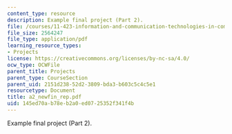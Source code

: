 ```yaml
---
content_type: resource
description: Example final project (Part 2).
file: /courses/11-423-information-and-communication-technologies-in-community-development-spring-2004/145ed70ab78eb2a0ed0725352f341f4b_a2_newfin_rep.pdf
file_size: 2564247
file_type: application/pdf
learning_resource_types:
- Projects
license: https://creativecommons.org/licenses/by-nc-sa/4.0/
ocw_type: OCWFile
parent_title: Projects
parent_type: CourseSection
parent_uid: 2151d238-52d2-3809-bda3-b603c5c4c5e1
resourcetype: Document
title: a2_newfin_rep.pdf
uid: 145ed70a-b78e-b2a0-ed07-25352f341f4b
---
```

Example final project (Part 2).